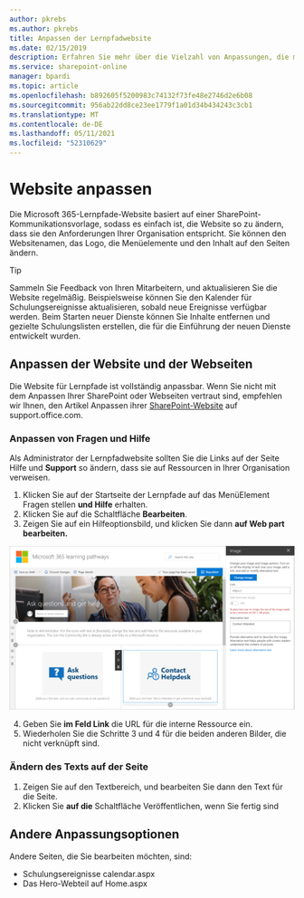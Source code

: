 ```yaml
---
author: pkrebs
ms.author: pkrebs
title: Anpassen der Lernpfadwebsite
ms.date: 02/15/2019
description: Erfahren Sie mehr über die Vielzahl von Anpassungen, die mit Microsoft 365 lernpfaden verfügbar sind
ms.service: sharepoint-online
manager: bpardi
ms.topic: article
ms.openlocfilehash: b892605f5200983c74132f73fe48e2746d2e6b08
ms.sourcegitcommit: 956ab22dd8ce23ee1779f1a01d34b434243c3cb1
ms.translationtype: MT
ms.contentlocale: de-DE
ms.lasthandoff: 05/11/2021
ms.locfileid: "52310629"
---
```

# <a name="customize-the-site"></a>Website anpassen

Die Microsoft 365-Lernpfade-Website basiert auf einer SharePoint-Kommunikationsvorlage, sodass es einfach ist, die Website so zu ändern, dass sie den Anforderungen Ihrer Organisation entspricht. Sie können den Websitenamen, das Logo, die Menüelemente und den Inhalt auf den Seiten ändern. 

> [!TIP]
> Sammeln Sie Feedback von Ihren Mitarbeitern, und aktualisieren Sie die Website regelmäßig. Beispielsweise können Sie den Kalender für Schulungsereignisse aktualisieren, sobald neue Ereignisse verfügbar werden. Beim Starten neuer Dienste können Sie Inhalte entfernen und gezielte Schulungslisten erstellen, die für die Einführung der neuen Dienste entwickelt wurden. 

## <a name="customize-the-site-and-web-pages"></a>Anpassen der Website und der Webseiten

Die Website für Lernpfade ist vollständig anpassbar. Wenn Sie nicht mit dem Anpassen Ihrer SharePoint oder Webseiten vertraut sind, empfehlen wir Ihnen, den Artikel Anpassen ihrer [SharePoint-Website](https://support.office.com/article/customize-your-sharepoint-site-320b43e5-b047-4fda-8381-f61e8ac7f59b) auf support.office.com. 

### <a name="customize-ask-questions-and-get-help"></a>Anpassen von Fragen und Hilfe

Als Administrator der Lernpfadwebsite sollten Sie die Links auf der Seite Hilfe und **Support** so ändern, dass sie auf Ressourcen in Ihrer Organisation verweisen. 

1.  Klicken Sie auf der Startseite der Lernpfade auf das MenüElement Fragen stellen **und Hilfe** erhalten.
2.  Klicken Sie auf die Schaltfläche **Bearbeiten**.
3.  Zeigen Sie auf ein Hilfeoptionsbild, und klicken Sie dann **auf Web part bearbeiten.**

![cg-edithelp.png](media/cg-edithelp.png)

4.  Geben Sie **im Feld Link** die URL für die interne Ressource ein. 
5.  Wiederholen Sie die Schritte 3 und 4 für die beiden anderen Bilder, die nicht verknüpft sind.

### <a name="change-the-text-on-the-page"></a>Ändern des Texts auf der Seite

1. Zeigen Sie auf den Textbereich, und bearbeiten Sie dann den Text für die Seite. 
2. Klicken Sie **auf die** Schaltfläche Veröffentlichen, wenn Sie fertig sind

## <a name="other-customization-options"></a>Andere Anpassungsoptionen
Andere Seiten, die Sie bearbeiten möchten, sind:

- Schulungsereignisse calendar.aspx
- Das Hero-Webteil auf Home.aspx

